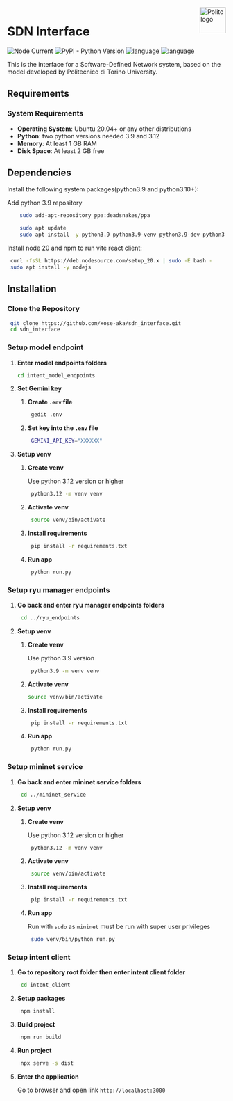 <a href="https://www.polito.it/">
    <img src="https://upload.wikimedia.org/wikipedia/it/archive/4/47/20210407201938%21Logo_PoliTo_dal_2021_blu.png" alt="Polito logo" title="Polito" align="right" height="60" />
</a>



# SDN Interface

![Node Current](https://img.shields.io/badge/node-v20.10.0-green)
![PyPI - Python Version](https://img.shields.io/badge/Python-3.9%20%26%203.12-blue)
[![language](https://img.shields.io/badge/react-%5E18.2.0-%6aa84f?logo=React)](https://react.dev/)
[![language](https://shields.io/badge/TypeScript-3178C6?logo=TypeScript&logoColor=FFF&style=flat-square)](https://www.typescriptlang.org/)

This is the interface for a Software-Defined Network system, based on the model developed by Politecnico di Torino University.

## Requirements

### System Requirements
- **Operating System**: Ubuntu 20.04+ or any other distributions
- **Python**: two python versions needed 3.9 and 3.12
- **Memory**: At least 1 GB RAM
- **Disk Space**: At least 2 GB free


## Dependencies
Install the following system packages(python3.9 and python3.10+):

Add python 3.9 repository 
```bash
    sudo add-apt-repository ppa:deadsnakes/ppa  
   ```

```bash
    sudo apt update
    sudo apt install -y python3.9 python3.9-venv python3.9-dev python3.12 python3.12-venv python3.12-dev git curl build-essential mininet
   ```

Install node 20 and npm to run vite react client:
   ```bash
    curl -fsSL https://deb.nodesource.com/setup_20.x | sudo -E bash -
    sudo apt install -y nodejs
   ```


## Installation

### Clone the Repository
   ```bash
    git clone https://github.com/xose-aka/sdn_interface.git
    cd sdn_interface
   ```

### Setup model endpoint
1. **Enter model endpoints folders**
   ```bash
   cd intent_model_endpoints
   ```
2. **Set Gemini key**

      1. **Create ```.env``` file**

         ```bash
          gedit .env
         ```
      2. **Set key into the ```.env``` file**

         ```bash
          GEMINI_API_KEY="XXXXXX"
         ```

3. **Setup venv**

      1. **Create venv**

         Use python 3.12 version or higher
            ```bash
             python3.12 -m venv venv
            ```
      2. **Activate venv**
            ```bash
             source venv/bin/activate
            ```

      3. **Install requirements**
            ```bash
             pip install -r requirements.txt
            ```

      4. **Run app**
            ```bash
             python run.py
            ```

### Setup ryu manager endpoints

1. **Go back and enter ryu manager endpoints folders**
  
    ```bash
     cd ../ryu_endpoints
    ```

2. **Setup venv**

   1. **Create venv**

      Use python 3.9 version
   
      ```bash
       python3.9 -m venv venv
      ```
   2. **Activate venv**

      ```bash
      source venv/bin/activate
      ```

   3. **Install requirements**
      ```bash
       pip install -r requirements.txt
      ```

   4. **Run app**

      ```bash
       python run.py
      ```

### Setup mininet service
1. **Go back and enter mininet service folders**
   ```bash
    cd ../mininet_service
   ```
2. **Setup venv**

    1. **Create venv**

       Use python 3.12 version or higher
          ```bash
           python3.12 -m venv venv
          ```
    2. **Activate venv**
          ```bash
           source venv/bin/activate
          ```

    3. **Install requirements**
          ```bash
           pip install -r requirements.txt
          ```

    4. **Run app**

       Run with ```sudo``` as ```mininet``` must be run with super user privileges
          ```bash
           sudo venv/bin/python run.py
          ```

### Setup intent client

1. **Go to repository root folder then enter intent client folder**
  
    ```bash
     cd intent_client
    ```

2. **Setup packages**

    ```bash
     npm install
    ```
3. **Build project**

    ```bash
     npm run build
    ```
   
4. **Run project**

     ```bash
      npx serve -s dist
     ```

5. **Enter the application**

    Go to browser and open link ```http://localhost:3000 ```
